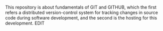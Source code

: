 This repository is about fundamentals of GIT and GITHUB, which the first refers a distributed version-control system for tracking changes in source code during software development, and the second is the hosting for this development. EDIT
